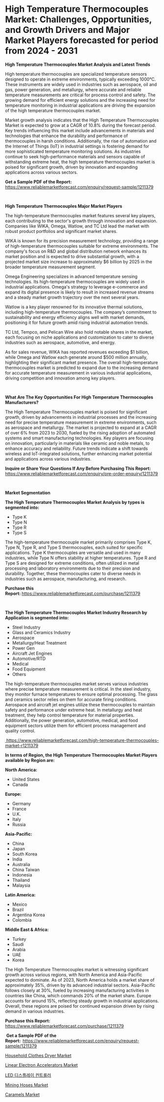 <p><h1>High Temperature Thermocouples Market: Challenges, Opportunities, and Growth Drivers and Major Market Players forecasted for period from 2024 - 2031</h1></p><p><strong>High Temperature Thermocouples Market Analysis and Latest Trends</strong></p>
<p><p>High temperature thermocouples are specialized temperature sensors designed to operate in extreme environments, typically exceeding 1000°C. These instruments are widely used in industries such as aerospace, oil and gas, power generation, and metallurgy, where accurate and reliable temperature measurements are critical for process control and safety. The growing demand for efficient energy solutions and the increasing need for temperature monitoring in industrial applications are driving the expansion of the high temperature thermocouples market.</p><p>Market growth analysis indicates that the High Temperature Thermocouples Market is expected to grow at a CAGR of 10.8% during the forecast period. Key trends influencing this market include advancements in materials and technologies that enhance the durability and performance of thermocouples in harsh conditions. Additionally, the rise of automation and the Internet of Things (IoT) in industrial settings is fostering demand for more sophisticated temperature monitoring solutions. As industries continue to seek high-performance materials and sensors capable of withstanding extreme heat, the high temperature thermocouples market is poised for significant growth, driven by innovation and expanding applications across various sectors.</p></p>
<p><strong>Get a Sample PDF of the Report:&nbsp;</strong> <a href="https://www.reliablemarketforecast.com/enquiry/request-sample/1211379?utm_campaign=1840&utm_medium=2&utm_source=Github&utm_content=ia&utm_term=17122024&utm_id=high-temperature-thermocouples">https://www.reliablemarketforecast.com/enquiry/request-sample/1211379</a></p>
<p>&nbsp;</p>
<p><strong>High Temperature Thermocouples Major Market Players</strong></p>
<p><p>The high-temperature thermocouples market features several key players, each contributing to the sector's growth through innovation and expansion. Companies like WIKA, Omega, Watlow, and TC Ltd lead the market with robust product portfolios and significant market shares.</p><p>WIKA is known for its precision measurement technology, providing a range of high-temperature thermocouples suitable for extreme environments. The company's focus on R&D and global distribution network enhances its market position and is expected to drive substantial growth, with a projected market size increase to approximately $6 billion by 2025 in the broader temperature measurement segment.</p><p>Omega Engineering specializes in advanced temperature sensing technologies. Its high-temperature thermocouples are widely used in industrial applications. Omega's strategy to leverage e-commerce and expand its digital presence is likely to result in increased revenue streams and a steady market growth trajectory over the next several years.</p><p>Watlow is a key player renowned for its innovative thermal solutions, including high-temperature thermocouples. The company’s commitment to sustainability and energy efficiency aligns well with market demands, positioning it for future growth amid rising industrial automation trends.</p><p>TC Ltd, Tempco, and Pelican Wire also hold notable shares in the market, each focusing on niche applications and customization to cater to diverse industries such as aerospace, automotive, and energy.</p><p>As for sales revenue, WIKA has reported revenues exceeding $1 billion, while Omega and Watlow each generate around $500 million annually, highlighting their significant market presence. The overall high-temperature thermocouples market is predicted to expand due to the increasing demand for accurate temperature measurement in various industrial applications, driving competition and innovation among key players.</p></p>
<p>&nbsp;</p>
<p><strong>What Are The Key Opportunities For High Temperature Thermocouples Manufacturers?</strong></p>
<p><p>The High Temperature Thermocouples market is poised for significant growth, driven by advancements in industrial processes and the increasing need for precise temperature measurement in extreme environments, such as aerospace and metallurgy. The market is projected to expand at a CAGR of over 6% from 2023 to 2030, fueled by the rising adoption of automated systems and smart manufacturing technologies. Key players are focusing on innovation, particularly in materials like ceramic and noble metals, to enhance accuracy and reliability. Future trends indicate a shift towards wireless and IoT-integrated solutions, further enhancing market potential and applications across various industries.</p></p>
<p><strong>Inquire or Share Your Questions If Any Before Purchasing This Report:</strong> <a href="https://www.reliablemarketforecast.com/enquiry/pre-order-enquiry/1211379?utm_campaign=1840&utm_medium=2&utm_source=Github&utm_content=ia&utm_term=17122024&utm_id=high-temperature-thermocouples">https://www.reliablemarketforecast.com/enquiry/pre-order-enquiry/1211379</a></p>
<p>&nbsp;</p>
<p><strong>Market Segmentation</strong></p>
<p><strong>The High Temperature Thermocouples Market Analysis by types is segmented into:</strong></p>
<p><ul><li>Type K</li><li>Type N</li><li>Type R</li><li>Type S</li></ul></p>
<p><p>The high-temperature thermocouple market primarily comprises Type K, Type N, Type R, and Type S thermocouples, each suited for specific applications. Type K thermocouples are versatile and used in many industries, while Type N offers stability at higher temperatures. Type R and Type S are designed for extreme conditions, often utilized in metal processing and laboratory environments due to their precision and durability. Together, these thermocouples cater to diverse needs in industries such as aerospace, manufacturing, and research.</p></p>
<p><strong>Purchase this Report:&nbsp;</strong><a href="https://www.reliablemarketforecast.com/purchase/1211379?utm_campaign=1840&utm_medium=2&utm_source=Github&utm_content=ia&utm_term=17122024&utm_id=high-temperature-thermocouples">https://www.reliablemarketforecast.com/purchase/1211379</a></p>
<p>&nbsp;</p>
<p><strong>The High Temperature Thermocouples Market Industry Research by Application is segmented into:</strong></p>
<p><ul><li>Steel Industry</li><li>Glass and Ceramics Industry</li><li>Aerospace</li><li>Metallurgy/Heat Treatment</li><li>Power Gen</li><li>Aircraft Jet Engines</li><li>Automotive/RTD</li><li>Medical</li><li>Food Equipment</li><li>Others</li></ul></p>
<p><p>The high-temperature thermocouples market serves various industries where precise temperature measurement is critical. In the steel industry, they monitor furnace temperatures to ensure optimal processing. The glass and ceramics sector relies on them for accurate firing conditions. Aerospace and aircraft jet engines utilize these thermocouples to maintain safety and performance under extreme heat. In metallurgy and heat treatment, they help control temperature for material properties. Additionally, the power generation, automotive, medical, and food equipment sectors utilize them for efficient process management and quality control.</p></p>
<p><a href="https://www.reliablemarketforecast.com/high-temperature-thermocouples-market-r1211379?utm_campaign=1840&utm_medium=2&utm_source=Github&utm_content=ia&utm_term=17122024&utm_id=high-temperature-thermocouples">&nbsp;https://www.reliablemarketforecast.com/high-temperature-thermocouples-market-r1211379</a></p>
<p><strong>In terms of Region, the High Temperature Thermocouples Market Players available by Region are:</strong></p>
<p>
    <p> <strong> North America: </strong>
        <ul>
            <li>United States</li>
            <li>Canada</li>
        </ul>
        </p> 
    <p> <strong> Europe: </strong>
        <ul>
            <li>Germany</li>
            <li>France</li>
            <li>U.K.</li>
            <li>Italy</li>
            <li>Russia</li>
        </ul>
        </p> 
    <p> <strong> Asia-Pacific: </strong>
        <ul>
            <li>China</li>
            <li>Japan</li>
            <li>South Korea</li>
            <li>India</li>
            <li>Australia</li>
            <li>China Taiwan</li>
            <li>Indonesia</li>
            <li>Thailand</li>
            <li>Malaysia</li>
        </ul>
        </p> 
    <p> <strong> Latin America: </strong>
        <ul>
            <li>Mexico</li>
            <li>Brazil</li>
            <li>Argentina Korea</li>
            <li>Colombia</li>
        </ul>
        </p> 
    <p> <strong> Middle East & Africa: </strong>
        <ul>
            <li>Turkey</li>
            <li>Saudi</li>
            <li>Arabia</li>
            <li>UAE</li>
            <li>Korea</li>
        </ul>
    </p>
    </p>
<p><p>The High Temperature Thermocouples market is witnessing significant growth across various regions, with North America and Asia-Pacific expected to dominate. As of 2023, North America holds a market share of approximately 35%, driven by its advanced industrial sectors. Asia-Pacific follows closely at 30%, fueled by increasing manufacturing activities in countries like China, which commands 20% of the market share. Europe accounts for around 15%, reflecting steady growth in industrial applications. Overall, these regions are poised for continued expansion driven by rising demand in various industries.</p></p>
<p><strong>Purchase this Report: </strong><a href="https://www.reliablemarketforecast.com/purchase/1211379?utm_campaign=1840&utm_medium=2&utm_source=Github&utm_content=ia&utm_term=17122024&utm_id=high-temperature-thermocouples">https://www.reliablemarketforecast.com/purchase/1211379</a></p>
<p>&nbsp;<strong>Get a Sample PDF of the Report:&nbsp;&nbsp;</strong><a href="https://www.reliablemarketforecast.com/enquiry/request-sample/1211379?utm_campaign=1840&utm_medium=2&utm_source=Github&utm_content=ia&utm_term=17122024&utm_id=high-temperature-thermocouples">https://www.reliablemarketforecast.com/enquiry/request-sample/1211379</a></p>
<p><strong></strong></p>
<p><p><a href="https://www.linkedin.com/pulse/household-clothes-dryer-market-analysis-deployment-growth-4cpsc?utm_campaign=1840&utm_medium=2&utm_source=Github&utm_content=ia&utm_term=17122024&utm_id=high-temperature-thermocouples">Household Clothes Dryer Market</a></p><p><a href="https://github.com/vimar16th/Market-Research-Report-List-7/blob/main/linear-electron-accelerators-market.md?utm_campaign=1840&utm_medium=2&utm_source=Github&utm_content=ia&utm_term=17122024&utm_id=high-temperature-thermocouples">Linear Electron Accelerators Market</a></p><p><a href="https://github.com/laholand/Market-Research-Report-List-6/blob/main/528978228164.md?utm_campaign=1840&utm_medium=2&utm_source=Github&utm_content=ia&utm_term=17122024&utm_id=high-temperature-thermocouples">LED 디스플레이 컨트롤러</a></p><p><a href="https://www.linkedin.com/pulse/mining-hoses-market-forecast-projected-growth-revenue-zdgxc?utm_campaign=1840&utm_medium=2&utm_source=Github&utm_content=ia&utm_term=17122024&utm_id=high-temperature-thermocouples">Mining Hoses Market</a></p><p><a href="https://www.linkedin.com/pulse/success-formula-growing-caramels-market-analysispromising-kso8e?utm_campaign=1840&utm_medium=2&utm_source=Github&utm_content=ia&utm_term=17122024&utm_id=high-temperature-thermocouples">Caramels Market</a></p></p>